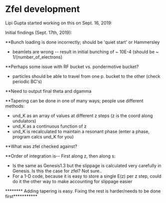 # Zfel development

Lipi Gupta started working on this on Sept. 16, 2019:

Initial findings (Sept. 17th, 2019): 

**Bunch loading is done incorrectly; should be 'quiet start' or Hammersley
- beamlets are wrong -- result in initial bunching of ~ 10E-4 (should be ~ 1/(number_of_electrons)

**Perhaps some issue with RF bucket vs. pondermotive bucket?
- particles should be able to travel from one p. bucket to the other (check periodic BC's)

**Need to output final theta and dgamma

**Tapering can be done in one of many ways; people use different methods:
- und_K as an array of values at different z steps (z is the coord along undulators)
- und_K as a continuous function of z
- und_K is recalculated to maintain a resonant phase (enter a phase, program calcs und_K for you)

**What was zfel checked against?

**Order of integration is-- First along z, then along s:
- Is the same as Genesis1.3 but the slippage is calculated very carefully in Genesis. 
Is this the case for zfel? Not sure..
- For a 1-D code, because it is easy to store a single E(z) per z step, could do it the other way to make accounting for slippage easier


******** Adding tapering is easy. Fixing the rest is harder/needs to be done first*********** 
